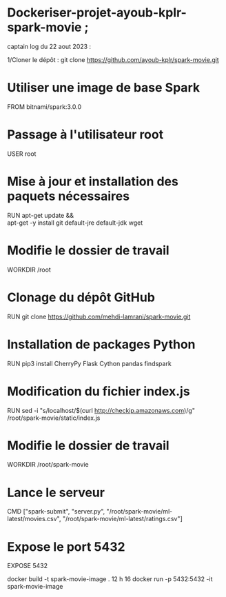 # Dockeriser-projet-ayoub-kplr-spark-movie ;

captain log du 22 aout 2023 :

1/Cloner le dépôt :
git clone https://github.com/ayoub-kplr/spark-movie.git

# Utiliser une image de base Spark
FROM bitnami/spark:3.0.0

# Passage à l'utilisateur root
USER root

# Mise à jour et installation des paquets nécessaires
RUN apt-get update && \
    apt-get -y install git default-jre default-jdk wget

# Modifie le dossier de travail
WORKDIR /root

# Clonage du dépôt GitHub
RUN git clone https://github.com/mehdi-lamrani/spark-movie.git

# Installation de packages Python
RUN pip3 install CherryPy Flask Cython pandas findspark

# Modification du fichier index.js
RUN sed -i "s/localhost/$(curl http://checkip.amazonaws.com)/g" /root/spark-movie/static/index.js

# Modifie le dossier de travail
WORKDIR /root/spark-movie

# Lance le serveur
CMD ["spark-submit", "server.py", "/root/spark-movie/ml-latest/movies.csv", "/root/spark-movie/ml-latest/ratings.csv"]

# Expose le port 5432
EXPOSE 5432

docker build -t spark-movie-image .
12 h 16
docker run -p 5432:5432 -it spark-movie-image
